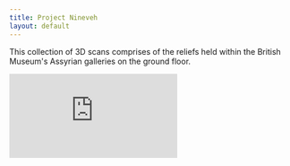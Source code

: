 ```yaml
---
title: Project Nineveh
layout: default
---
```

This collection of 3D scans comprises of the reliefs held within the British Museum's Assyrian galleries on the ground floor.

<div class="embed-responsive embed-responsive-16by9">
  <iframe title="A 3D model" class="embed-responsive-item" src="https://sketchfab.com/playlists/embed?collection=466149797af64674b8de5b88b867ace6" frameborder="0" allow="autoplay; fullscreen; vr" mozallowfullscreen="true" webkitallowfullscreen="true"></iframe>
</div>
